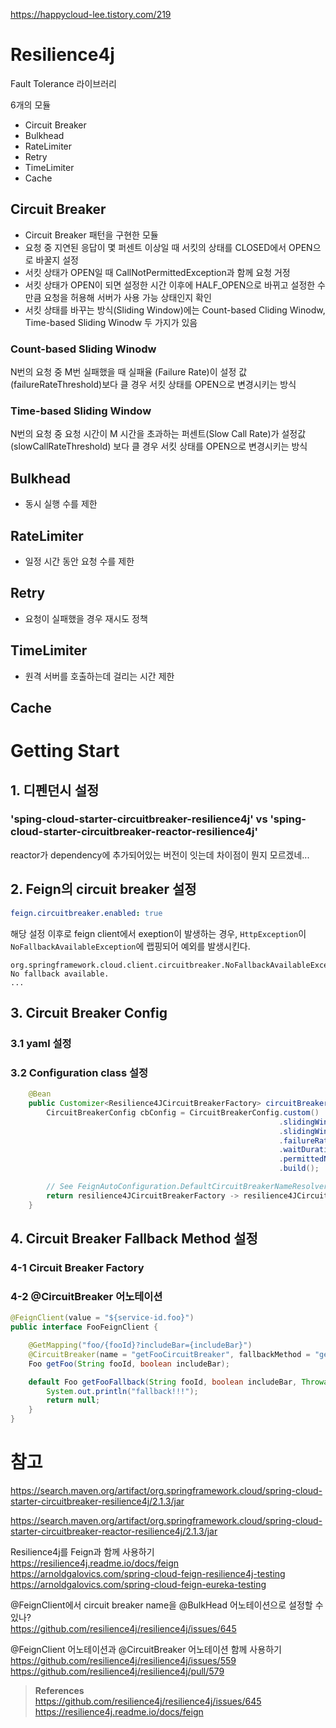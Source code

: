 https://happycloud-lee.tistory.com/219

# Resilience4j

<!-- https://logical-code.tistory.com/172 -->

Fault Tolerance 라이브러리

6개의 모듈

- Circuit Breaker
- Bulkhead
- RateLimiter
- Retry
- TimeLimiter
- Cache

## Circuit Breaker

- Circuit Breaker 패턴을 구현한 모듈
- 요청 중 지연된 응답이 몇 퍼센트 이상일 때 서킷의 상태를 CLOSED에서 OPEN으로 바꿀지 설정
- 서킷 상태가 OPEN일 때 CallNotPermittedException과 함께 요청 거정
- 서킷 상태가 OPEN이 되면 설정한 시간 이후에 HALF_OPEN으로 바뀌고 설정한 수만큼 요청을 허용해 서버가 사용 가능 상태인지 확인
- 서킷 상태를 바꾸는 방식(Sliding Window)에는 Count-based Cliding Winodw, Time-based Sliding Winodw 두 가지가 있음

### Count-based Sliding Winodw

N번의 요청 중 M번 실패했을 때 실패율 (Failure Rate)이 설정 값(failureRateThreshold)보다 클 경우 서킷 상태를 OPEN으로 변경시키는 방식

### Time-based Sliding Window

N번의 요청 중 요청 시간이 M 시간을 초과하는 퍼센트(Slow Call Rate)가 설정값(slowCallRateThreshold) 보다 클 경우 서킷 상태를 OPEN으로 변경시키는 방식

## Bulkhead

- 동시 실행 수를 제한

## RateLimiter

- 일정 시간 동안 요청 수를 제한

## Retry

- 요청이 실패했을 경우 재시도 정책

## TimeLimiter

- 원격 서버를 호출하는데 걸리는 시간 제한

## Cache

# Getting Start

## 1. 디펜던시 설정

### 'sping-cloud-starter-circuitbreaker-resilience4j' vs 'sping-cloud-starter-circuitbreaker-reactor-resilience4j'

reactor가 dependency에 추가되어있는 버전이 잇는데 차이점이 뭔지 모르겠네...

## 2. Feign의 circuit breaker 설정

```yaml
feign.circuitbreaker.enabled: true
```

해당 설정 이후로 feign client에서 exeption이 발생하는 경우, `HttpException`이 `NoFallbackAvailableException`에 랩핑되어 예외를 발생시킨다.

```shell
org.springframework.cloud.client.circuitbreaker.NoFallbackAvailableException: No fallback available.
...
```

## 3. Circuit Breaker Config

### 3.1 yaml 설정

### 3.2 Configuration class 설정

```java
    @Bean
    public Customizer<Resilience4JCircuitBreakerFactory> circuitBreakerFactoryCustomizer() {
        CircuitBreakerConfig cbConfig = CircuitBreakerConfig.custom()
                                                            .slidingWindowType(CircuitBreakerConfig.SlidingWindowType.COUNT_BASED)
                                                            .slidingWindowSize(5)
                                                            .failureRateThreshold(20.0f)
                                                            .waitDurationInOpenState(Duration.ofSeconds(5))
                                                            .permittedNumberOfCallsInHalfOpenState(5)
                                                            .build();

        // See FeignAutoConfiguration.DefaultCircuitBreakerNameResolver.resolveCircuitBreakerName() for default resolve id pattern
        return resilience4JCircuitBreakerFactory -> resilience4JCircuitBreakerFactory.configure(builder -> builder.circuitBreakerConfig(cbConfig), "FooFeignClient#getUser(String,boolean)");
    }
```

## 4. Circuit Breaker Fallback Method 설정

### 4-1 Circuit Breaker Factory

### 4-2 @CircuitBreaker 어노테이션

```java
@FeignClient(value = "${service-id.foo}")
public interface FooFeignClient {

    @GetMapping("foo/{fooId}?includeBar={includeBar}")
    @CircuitBreaker(name = "getFooCircuitBreaker", fallbackMethod = "getFooFallback")
    Foo getFoo(String fooId, boolean includeBar);

    default Foo getFooFallback(String fooId, boolean includeBar, Throwable t) {
        System.out.println("fallback!!!");
        return null;
    }
}
```

# 참고

https://search.maven.org/artifact/org.springframework.cloud/spring-cloud-starter-circuitbreaker-resilience4j/2.1.3/jar

https://search.maven.org/artifact/org.springframework.cloud/spring-cloud-starter-circuitbreaker-reactor-resilience4j/2.1.3/jar

Resilience4j를 Feign과 함께 사용하기  
https://resilience4j.readme.io/docs/feign  
https://arnoldgalovics.com/spring-cloud-feign-resilience4j-testing  
https://arnoldgalovics.com/spring-cloud-feign-eureka-testing

@FeignClient에서 circuit breaker name을 @BulkHead 어노테이션으로 설정할 수 있나?  
https://github.com/resilience4j/resilience4j/issues/645

@FeignClient 어노테이션과 @CircuitBreaker 어노테이션 함께 사용하기  
https://github.com/resilience4j/resilience4j/issues/559  
https://github.com/resilience4j/resilience4j/pull/579

> **References**  
> https://github.com/resilience4j/resilience4j/issues/645  
> https://resilience4j.readme.io/docs/feign
